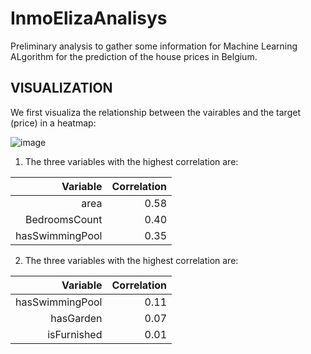 # InmoElizaAnalisys
Preliminary analysis to gather some information for Machine Learning ALgorithm for the prediction of the house prices in Belgium.

## VISUALIZATION

We first visualiza the relationship between the vairables and the target (price) in a heatmap:

![image](https://user-images.githubusercontent.com/34608190/125638935-403bc716-3d60-403c-a5ac-d9978d8cd006.png)


1. The three variables with the highest correlation are:

  | Variable         | Correlation |
  |---------------:|------:|
  |area            | 0.58  |
  |BedroomsCount   | 0.40  |
  |hasSwimmingPool | 0.35  |


2. The three variables with the highest correlation are:
 
  | Variable         | Correlation |
  |---------------:|------:|
  |hasSwimmingPool | 0.11  |
  |hasGarden       | 0.07  |
  |isFurnished     | 0.01  |
